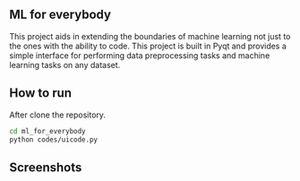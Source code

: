 ## ML for everybody

This project aids in extending the boundaries of machine learning not just to the ones with the ability to code. This project is built in Pyqt and provides a simple interface for performing data preprocessing tasks and machine learning tasks on any dataset.

## How to run
After clone the repository.
```sh
cd ml_for_everybody
python codes/uicode.py
```

## Screenshots
